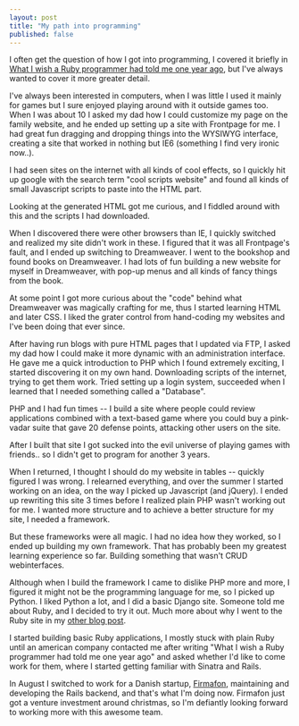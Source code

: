 ```yaml
---
layout: post
title: "My path into programming"
published: false
---
```


I often get the question of how I got into programming, I covered it briefly in [What I wish a Ruby programmer had told me one year ago][wish], but I've always wanted to cover it more greater detail.

I've always been interested in computers, when I was little I used it mainly for games but I sure enjoyed playing around with it outside games too. When I was about 10 I asked my dad how I could customize my page on the family website, and he ended up setting up a site with Frontpage for me. I had great fun dragging and dropping things into the WYSIWYG interface, creating a site that worked in nothing but IE6 (something I find very ironic now..). 

I had seen sites on the internet with all kinds of cool effects, so I quickly hit up google with the search term "cool scripts website" and found all kinds of small Javascript scripts to paste into the HTML part.

Looking at the generated HTML got me curious, and I fiddled around with this and the scripts I had downloaded.

When I discovered there were other browsers than IE, I quickly switched and realized my site didn't work in these. I figured that it was all Frontpage's fault, and I ended up switching to Dreamweaver. I went to the bookshop and found books on Dreamweaver. I had lots of fun building a new website for myself in Dreamweaver, with pop-up menus and all kinds of fancy things from the book.

At some point I got more curious about the "code" behind what Dreamweaver was magically crafting for me, thus I started learning HTML and later CSS. I liked the grater control from hand-coding my websites and I've been doing that ever since.

After having run blogs with pure HTML pages that I updated via FTP, I asked my dad how I could make it more dynamic with an administration interface. He gave me a quick introduction to PHP which I found extremely exciting, I started discovering it on my own hand. Downloading scripts of the internet, trying to get them work. Tried setting up a login system, succeeded when I learned that I needed something called a "Database".

PHP and I had fun times -- I build a site where people could review applications combined with a text-based game where you could buy a pink-vadar suite that gave 20 defense points, attacking other users on the site.

After I built that site I got sucked into the evil universe of playing games with friends.. so I didn't get to program for another 3 years.

When I returned, I thought I should do my website in tables -- quickly figured I was wrong. I relearned everything, and over the summer I started working on an idea, on the way I picked up Javascript (and jQuery). I ended up rewriting this site 3 times before I realized plain PHP wasn't working out for me. I wanted more structure and to achieve a better structure for my site, I needed a framework.

But these frameworks were all magic. I had no idea how they worked, so I ended up building my own framework. That has probably been my greatest learning experience so far. Building something that wasn't CRUD webinterfaces.

Although when I build the framework I came to dislike PHP more and more, I figured it might not be the programming language for me, so I picked up Python. I liked Python a lot, and I did a basic Django site. Someone told me about Ruby, and I decided to try it out. Much more about why I went to the Ruby site in my [other blog post][wish].

I started building basic Ruby applications, I mostly stuck with plain Ruby until an american company contacted me after writing "What I wish a Ruby programmer had told me one year ago" and asked whether I'd like to come work for them, where I started getting familiar with Sinatra and Rails.

In August I switched to work for a Danish startup, [Firmafon][fm], maintaining and developing the Rails backend, and that's what I'm doing now. Firmafon just got a venture investment around christmas, so I'm defiantly looking forward to working more with this awesome team.

[wish]: http://sirupsen.com/what-I-wish-a-ruby-programmer-had-told-me-one-year-ago/
[fm]: http://firmafon.dk
